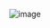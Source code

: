 ![image](https://user-images.githubusercontent.com/20884861/111179275-cf5bde80-85a3-11eb-9a16-111e19c92c42.png)
<!---
yokai64/yokai64 is a ✨ special ✨ repository because its `README.md` (this file) appears on your GitHub profile.
You can click the Preview link to take a look at your changes.
--->
